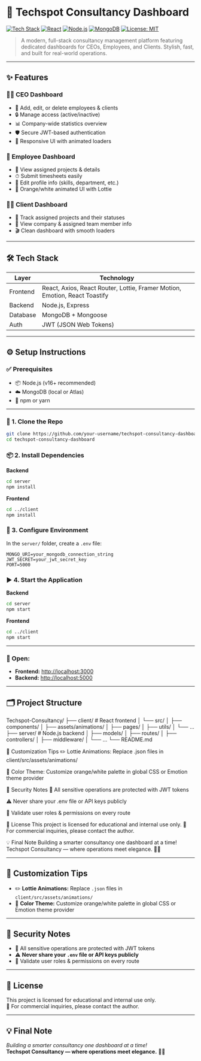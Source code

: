 # 🚀 Techspot Consultancy Dashboard

[![Tech Stack](https://img.shields.io/badge/Tech_Stack-MERN-blueviolet?style=for-the-badge&logo=stackshare)](https://stackshare.io/)
[![React](https://img.shields.io/badge/Frontend-React-61DAFB?style=for-the-badge&logo=react&logoColor=white)](https://reactjs.org/)
[![Node.js](https://img.shields.io/badge/Backend-Node.js-339933?style=for-the-badge&logo=node.js&logoColor=white)](https://nodejs.org/)
[![MongoDB](https://img.shields.io/badge/Database-MongoDB-47A248?style=for-the-badge&logo=mongodb&logoColor=white)](https://mongodb.com/)
[![License: MIT](https://img.shields.io/badge/License-MIT-yellow.svg?style=for-the-badge)](https://opensource.org/licenses/MIT)

> A modern, full-stack consultancy management platform featuring dedicated dashboards for CEOs, Employees, and Clients. Stylish, fast, and built for real-world operations.

---

## ✨ Features

### 🧑‍💼 CEO Dashboard
- 👥 Add, edit, or delete employees & clients  
- 🔒 Manage access (active/inactive)  
- 📊 Company-wide statistics overview  
- 🛡️ Secure JWT-based authentication  
- 🎨 Responsive UI with animated loaders  

### 👷 Employee Dashboard
- 📁 View assigned projects & details  
- ⏱ Submit timesheets easily  
- 🧾 Edit profile info (skills, department, etc.)  
- 🧡 Orange/white animated UI with Lottie  

### 🧑‍💻 Client Dashboard
- 📂 Track assigned projects and their statuses  
- 🏢 View company & assigned team member info  
- 🎬 Clean dashboard with smooth loaders  

---

## 🛠 Tech Stack

| Layer       | Technology |
|-------------|------------|
| Frontend    | React, Axios, React Router, Lottie, Framer Motion, Emotion, React Toastify |
| Backend     | Node.js, Express |
| Database    | MongoDB + Mongoose |
| Auth        | JWT (JSON Web Tokens) |

---

## ⚙️ Setup Instructions

### ✅ Prerequisites
- 📦 Node.js (v16+ recommended)  
- ☁️ MongoDB (local or Atlas)  
- 📁 npm or yarn  

---

### 🔽 1. Clone the Repo
```bash
git clone https://github.com/your-username/techspot-consultancy-dashboard.git
cd techspot-consultancy-dashboard
```

### 📦 2. Install Dependencies

**Backend**
```bash
cd server
npm install
```

**Frontend**
```bash
cd ../client
npm install
```

### 🧾 3. Configure Environment

In the `server/` folder, create a `.env` file:
```
MONGO_URI=your_mongodb_connection_string
JWT_SECRET=your_jwt_secret_key
PORT=5000
```

### ▶️ 4. Start the Application

**Backend**
```bash
cd server
npm start
```

**Frontend**
```bash
cd ../client
npm start
```

---

### 🔗 Open:

- **Frontend:** [http://localhost:3000](http://localhost:3000)
- **Backend:** [http://localhost:5000](http://localhost:5000)

---

## 🗂 Project Structure

Techspot-Consultancy/
├── client/           # React frontend
│   └── src/
│       ├── components/
│       ├── assets/animations/
│       ├── pages/
│       ├── utils/
│       └── ...
├── server/           # Node.js backend
│   ├── models/
│   ├── routes/
│   ├── controllers/
│   ├── middleware/
│   └── ...
└── README.md

🎨 Customization Tips
✏️ Lottie Animations: Replace .json files in client/src/assets/animations/

🎨 Color Theme: Customize orange/white palette in global CSS or Emotion theme provider

🔐 Security Notes
🔑 All sensitive operations are protected with JWT tokens

⚠️ Never share your .env file or API keys publicly

🧪 Validate user roles & permissions on every route

📄 License
This project is licensed for educational and internal use only.
📝 For commercial inquiries, please contact the author.

💡 Final Note
Building a smarter consultancy one dashboard at a time!
Techspot Consultancy — where operations meet elegance. 💼✨

---

## 🎨 Customization Tips

- ✏️ **Lottie Animations:** Replace `.json` files in `client/src/assets/animations/`
- 🎨 **Color Theme:** Customize orange/white palette in global CSS or Emotion theme provider

---

## 🔐 Security Notes

- 🔑 All sensitive operations are protected with JWT tokens
- ⚠️ **Never share your `.env` file or API keys publicly**
- 🧪 Validate user roles & permissions on every route

---

## 📄 License

This project is licensed for educational and internal use only.  
📝 For commercial inquiries, please contact the author.

---

## 💡 Final Note

_Building a smarter consultancy one dashboard at a time!_  
**Techspot Consultancy — where operations meet elegance.** 💼✨
